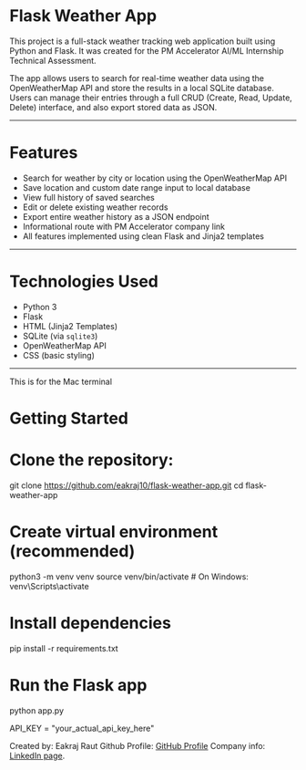 # Flask Weather App

This project is a full-stack weather tracking web application built using Python and Flask. It was created for the PM Accelerator AI/ML Internship Technical Assessment.

The app allows users to search for real-time weather data using the OpenWeatherMap API and store the results in a local SQLite database. Users can manage their entries through a full CRUD (Create, Read, Update, Delete) interface, and also export stored data as JSON.

---

# Features

- Search for weather by city or location using the OpenWeatherMap API
- Save location and custom date range input to local database
- View full history of saved searches
- Edit or delete existing weather records
- Export entire weather history as a JSON endpoint
- Informational route with PM Accelerator company link
- All features implemented using clean Flask and Jinja2 templates

---

# Technologies Used

- Python 3
- Flask
- HTML (Jinja2 Templates)
- SQLite (via `sqlite3`)
- OpenWeatherMap API
- CSS (basic styling)

---
This is for the Mac terminal

# Getting Started

# Clone the repository:

git clone https://github.com/eakraj10/flask-weather-app.git
cd flask-weather-app

# Create virtual environment (recommended)
python3 -m venv venv
source venv/bin/activate  # On Windows: venv\Scripts\activate

# Install dependencies
pip install -r requirements.txt

# Run the Flask app
python app.py

API_KEY = "your_actual_api_key_here"



Created by: Eakraj Raut 
Github Profile: [GitHub Profile](https://github.com/eakraj10)
Company info: [LinkedIn page](https://www.linkedin.com/school/pmaccelerator/).
